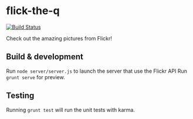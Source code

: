 # flick-the-q
[![Build Status](https://travis-ci.org/travis-ci/travis-web.svg?branch=master)](https://travis-ci.org/travis-ci/travis-web)

Check out the amazing pictures from Flickr!

## Build & development

Run `node server/server.js` to launch the server that use the Flickr API
Run `grunt serve` for preview.

## Testing

Running `grunt test` will run the unit tests with karma.
